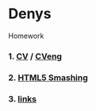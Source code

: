# Denys
Homework

### 1. [CV](https://straus94.github.io/cv-beetroot/) / [CVeng](https://straus94.github.io/cv-beetroot/indexEng.html)  
### 2. [HTML5 Smashing](https://straus94.github.io/home-task/)  
### 3. [links](https://straus94.github.io/list-and-link/)
